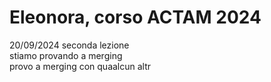 # Eleonora, corso ACTAM 2024
20/09/2024 seconda lezione \
stiamo provando a merging\
provo a merging con quaalcun altr
